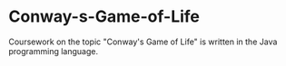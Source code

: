 # Conway-s-Game-of-Life
Coursework on the topic "Conway's Game of Life" is written in the Java programming language.
